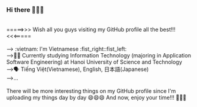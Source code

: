 ### Hi there 👋👋👋

<!--
**diepanhng0711/diepanhng0711** is a ✨ _special_ ✨ repository because its `README.md` (this file) appears on your GitHub profile.

Here are some ideas to get you started:

- 🔭 I’m currently working on ...
- 🌱 I’m currently learning ...
- 👯 I’m looking to collaborate on ...
- 🤔 I’m looking for help with ...
- 💬 Ask me about ...
- 📫 How to reach me: ...
- 😄 Pronouns: ...
- ⚡ Fun fact: ...
-->

<br>
=====>>> Wish all you guys visiting my GitHub profile all the best!!! <<<=====
<br>
<br>
--> :vietnam: I'm Vietnamese :fist_right::fist_left:
<br>
-->👨‍🎓 Currently studying Information Technology (majoring in Application Software Engineering) at Hanoi University of Science and Technology
<br>
-->🗣️ Tiếng Việt(Vietnamese), English, 日本語(Japanese)
<br>
-->...
<br>
<br>
  There will be more interesting things on my GitHub profile since I'm uploading my things day by day 😄😄😄 And now, enjoy your time!!! 👏👏👏




